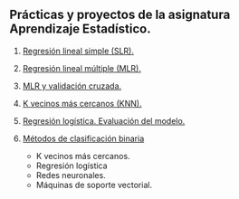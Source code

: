 ## Prácticas y proyectos de la asignatura Aprendizaje Estadístico.

1. [Regresión lineal simple (SLR).](/Analisis_de_regresion_lineal)
    
2. [Regresión lineal múltiple (MLR).](/Regresion_lineal_multiple)
    
3. [MLR y validación cruzada.](/RLM_y_validacion_cruzada)

4. [K vecinos más cercanos (KNN).](/K_vecinos_mas_cercanos_KNN)

5. [Regresión logística. Evaluación del modelo.](/Regresion_logistica)

6. [Métodos de clasificación binaria](/Metodos_clasificacion_binaria)

    - K vecinos más cercanos.
    - Regresión logística
    - Redes neuronales.
    - Máquinas de soporte vectorial.